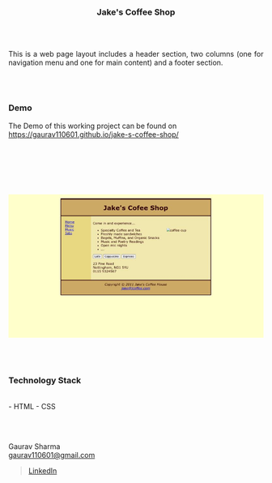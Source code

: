 <h3 align="center">
   Jake's Coffee Shop
</h3>


<br><br>

<p align="justify">
This is a web page layout includes a header section, two columns (one for navigation menu and one for main content) and a footer section.<br>


<br><br>
<!-- ................................................................................................................................. -->


### Demo
<p align="justify">
  The Demo of this working project can be found on <br>
  <a href="https://gaurav110601.github.io/jake-s-coffee-shop/" target="_blank">https://gaurav110601.github.io/jake-s-coffee-shop/</a>
</p>


<br><br>


<br><br>
<!-- ................................................................................................................................. -->



<img src="/image.jpg"/>


<br><br>
<!-- ................................................................................................................................. -->




### Technology Stack
<br>
- HTML
- CSS

<br><br>
<!-- ................................................................................................................................. -->


Gaurav Sharma <br>
gaurav110601@gmail.com <br>
> [LinkedIn](https://www.linkedin.com/in/gaurav110601/)
<!-- ................................................................................................................................. -->

 
